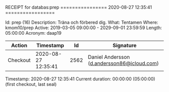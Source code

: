 RECEIPT for databas:prep
================ 2020-08-27 12:35:41 =================

Id:          prep (16)
Description: Träna och förbered dig.
What:        Tentamen
Where:       kmom10/prep
Active:      2019-03-05 09:00:00 - 2029-09-01 23:59:59
Length:      05:00:00
Acronym:     daap19

| Action   | Timestamp           | Id    | Signature |
|----------|---------------------|-------|-----------|
| Checkout | 2020-08-27 12:35:41 |  2562 | Daniel Andersson (d.andersson86@icloud.com) |

Timestamp:        2020-08-27 12:35:41
Current duration: 00:00:00 (05:00:00) (first checkout, last seal)

